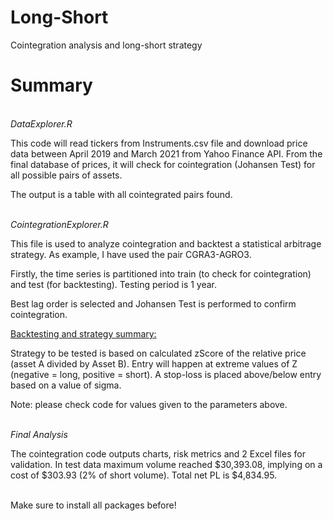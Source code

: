 # Long-Short
Cointegration analysis and long-short strategy

# Summary
<BR>
<em> DataExplorer.R </em>

This code will read tickers from Instruments.csv file and download price data between April 2019 and March 2021 from Yahoo Finance API. From the final database of prices, it will check for cointegration (Johansen Test) for all possible pairs of assets.

The output is a table with all cointegrated pairs found.

<BR>
<em> CointegrationExplorer.R </em>

This file is used to analyze cointegration and backtest a statistical arbitrage strategy. As example, I have used the pair CGRA3-AGRO3.

Firstly, the time series is partitioned into train (to check for cointegration) and test (for backtesting). Testing period is 1 year.

Best lag order is selected and Johansen Test is performed to confirm cointegration.

<span style="text-decoration: underline;"> Backtesting and strategy summary: </span>

Strategy to be tested is based on calculated zScore of the relative price (asset A divided by Asset B). Entry will happen at extreme values of Z (negative = long, positive = short). A stop-loss is placed above/below entry based on a value of sigma. 

Note: please check code for values given to the parameters above.

<BR>
<em> Final Analysis </em>

The cointegration code outputs charts, risk metrics and 2 Excel files for validation. 
In test data maximum volume reached $30,393.08, implying on a cost of $303.93 (2% of short volume). Total net PL is $4,834.95.

<BR>
Make sure to install all packages before!

